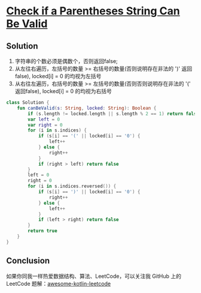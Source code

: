 # [Check if a Parentheses String Can Be Valid][title]

## Solution
1. 字符串的个数必须是偶数个，否则返回false;
2. 从左往右遍历，左括号的数量 >= 右括号的数量(否则说明存在非法的 ')' 返回false), locked[i] = 0 的均视为左括号
3. 从右往左遍历，右括号的数量 >= 左括号的数量(否则否则说明存在非法的 '(' 返回false), locked[i] = 0 的均视为右括号


```kotlin
class Solution {
    fun canBeValid(s: String, locked: String): Boolean {
        if (s.length != locked.length || s.length % 2 == 1) return false
        var left = 0
        var right = 0
        for (i in s.indices) {
            if (s[i] == '(' || locked[i] == '0') {
                left++
            } else {
                right++
            }
            if (right > left) return false
        }
        left = 0
        right = 0
        for (i in s.indices.reversed()) {
            if (s[i] == ')' || locked[i] == '0') {
                right++
            } else {
                left++
            }
            if (left > right) return false
        }
        return true
    }
}


```

## Conclusion

如果你同我一样热爱数据结构、算法、LeetCode，可以关注我 GitHub 上的 LeetCode 题解：[awesome-kotlin-leetcode][akl]



[title]: https://leetcode.cn/problems/partition-equal-subset-sum/
[akl]: https://github.com/NightXlt/awesome-kotlin-leetcode
